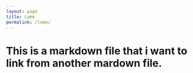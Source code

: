 ```yaml
---
layout: page
title: Lame
permalink: /lame/
---
```


# This is a markdown file that i want to link from another mardown file.
